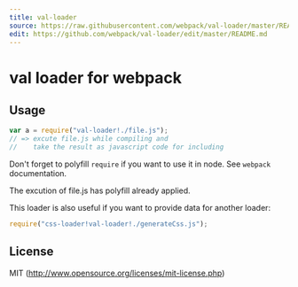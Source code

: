 ```yaml
---
title: val-loader
source: https://raw.githubusercontent.com/webpack/val-loader/master/README.md
edit: https://github.com/webpack/val-loader/edit/master/README.md
---
```

# val loader for webpack

## Usage

``` javascript
var a = require("val-loader!./file.js");
// => excute file.js while compiling and 
//    take the result as javascript code for including
```

Don't forget to polyfill `require` if you want to use it in node.
See `webpack` documentation.

The excution of file.js has polyfill already applied.

This loader is also useful if you want to provide data for another loader:

``` javascript
require("css-loader!val-loader!./generateCss.js");
```

## License

MIT (http://www.opensource.org/licenses/mit-license.php)
